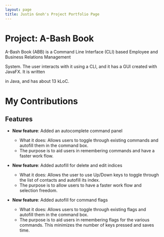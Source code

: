 ```yaml
---
layout: page
title: Justin Gnoh's Project Portfolio Page
---
```


#  Project: A-Bash Book
A-Bash Book (ABB) is a Command Line Interface (CLI) based Employee and Business Relations Management

System. The user interacts with it using a CLI, and it has a GUI created with JavaFX. It is written

in Java, and has about 13 kLoC.

# My Contributions

## Features
* **New feature**: Added an autocomplete command panel
    * What it does: Allows users to toggle through existing commands and autofill them in the command box.
	* The purpose is to aid users in remembering commands and have a faster work flow.

* **New feature**: Added autofill for delete and edit indices
	* What it does: Allows the user to use <kb>Up/Down</kb> keys to toggle through the list of contacts and autofill its index.
	* The purpose is to allow users to have a faster work flow and selection freedom.

* **New feature**: Added autofill for command flags
	* What it does: Allows users to toggle through existing flags and autofill them in the command box.
    * The purpose is to aid users in remembering flags for the various commands. This minimizes the number of keys pressed and saves time.


